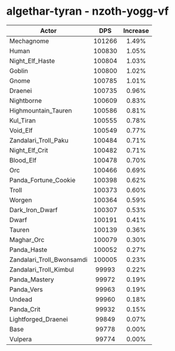# algethar-tyran - nzoth-yogg-vf
| Actor | DPS | Increase |
|---|:---:|:---:|
|Mechagnome|101266|1.49%|
|Human|100830|1.05%|
|Night_Elf_Haste|100804|1.03%|
|Goblin|100800|1.02%|
|Gnome|100785|1.01%|
|Draenei|100735|0.96%|
|Nightborne|100609|0.83%|
|Highmountain_Tauren|100586|0.81%|
|Kul_Tiran|100555|0.78%|
|Void_Elf|100549|0.77%|
|Zandalari_Troll_Paku|100484|0.71%|
|Night_Elf_Crit|100482|0.71%|
|Blood_Elf|100478|0.70%|
|Orc|100466|0.69%|
|Panda_Fortune_Cookie|100398|0.62%|
|Troll|100373|0.60%|
|Worgen|100364|0.59%|
|Dark_Iron_Dwarf|100307|0.53%|
|Dwarf|100191|0.41%|
|Tauren|100139|0.36%|
|Maghar_Orc|100079|0.30%|
|Panda_Haste|100052|0.27%|
|Zandalari_Troll_Bwonsamdi|100005|0.23%|
|Zandalari_Troll_Kimbul|99993|0.22%|
|Panda_Mastery|99972|0.19%|
|Panda_Vers|99963|0.19%|
|Undead|99960|0.18%|
|Panda_Crit|99932|0.15%|
|Lightforged_Draenei|99849|0.07%|
|Base|99778|0.00%|
|Vulpera|99774|0.00%|

